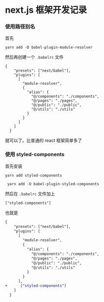 # next.js 框架开发记录

### 使用路径别名

首先

```
yarn add -D babel-plugin-module-resolver
```

然后再创建一个  `.babelrc` 文件

```
{
    "presets": ["next/babel"],
    "plugins": [
      [
        "module-resolver",
        {
          "alias": {
            "@/components": "./components",
            "@/pages": "./pages",
            "@/public": "./public",
            "@/utils": "./utils"
          }
        }
      ]
    ]
  }
```

就可以了。比普通的 react 框架简单多了

### 使用 styled-components

首先安装

```
yarn add styled-components
```

```
 yarn add -D babel-plugin-styled-components
```

然后在   `.babelrc`  文件加上

```
["styled-components"]
```

也就是

```diff
{
    "presets": ["next/babel"],
    "plugins": [
      [
        "module-resolver",
        {
          "alias": {
            "@/components": "./components",
            "@/pages": "./pages",
            "@/public": "./public",
            "@/utils": "./utils"
          }
        }
      ],
+      ["styled-components"]
    ]
  }
```

